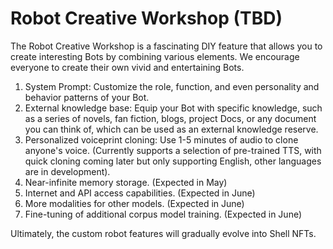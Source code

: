 # Robot Creative Workshop (TBD)

The Robot Creative Workshop is a fascinating DIY feature that allows you to create interesting Bots by combining various elements. We encourage everyone to create their own vivid and entertaining Bots.

1. System Prompt: Customize the role, function, and even personality and behavior patterns of your Bot.
2. External knowledge base: Equip your Bot with specific knowledge, such as a series of novels, fan fiction, blogs, project Docs, or any document you can think of, which can be used as an external knowledge reserve.
3. Personalized voiceprint cloning: Use 1-5 minutes of audio to clone anyone's voice. (Currently supports a selection of pre-trained TTS, with quick cloning coming later but only supporting English, other languages are in development).
4. Near-infinite memory storage. (Expected in May)
5. Internet and API access capabilities. (Expected in June)
6. More modalities for other models. (Expected in June)
7. Fine-tuning of additional corpus model training. (Expected in June)

Ultimately, the custom robot features will gradually evolve into Shell NFTs.